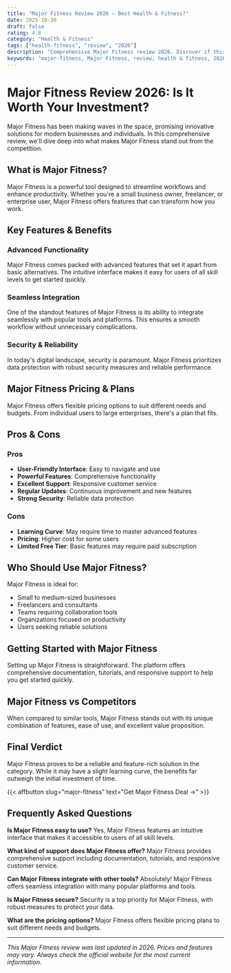 ```yaml
---
title: "Major Fitness Review 2026 – Best Health & Fitness?"
date: 2025-10-30
draft: false
rating: 4.8
category: "Health & Fitness"
tags: ["health-fitness", "review", "2026"]
description: "Comprehensive Major Fitness review 2026. Discover if this  tool is the best choice for your needs."
keywords: "major-fitness, Major Fitness, review, health & fitness, 2026, best health & fitness"
---
```


# Major Fitness Review 2026: Is It Worth Your Investment?

Major Fitness has been making waves in the  space, promising innovative solutions for modern businesses and individuals. In this comprehensive review, we'll dive deep into what makes Major Fitness stand out from the competition.

## What is Major Fitness?

Major Fitness is a powerful  tool designed to streamline workflows and enhance productivity. Whether you're a small business owner, freelancer, or enterprise user, Major Fitness offers features that can transform how you work.

## Key Features & Benefits

### Advanced Functionality
Major Fitness comes packed with advanced features that set it apart from basic alternatives. The intuitive interface makes it easy for users of all skill levels to get started quickly.

### Seamless Integration
One of the standout features of Major Fitness is its ability to integrate seamlessly with popular tools and platforms. This ensures a smooth workflow without unnecessary complications.

### Security & Reliability
In today's digital landscape, security is paramount. Major Fitness prioritizes data protection with robust security measures and reliable performance.

## Major Fitness Pricing & Plans

Major Fitness offers flexible pricing options to suit different needs and budgets. From individual users to large enterprises, there's a plan that fits.

## Pros & Cons

### Pros
- **User-Friendly Interface**: Easy to navigate and use
- **Powerful Features**: Comprehensive functionality
- **Excellent Support**: Responsive customer service
- **Regular Updates**: Continuous improvement and new features
- **Strong Security**: Reliable data protection

### Cons
- **Learning Curve**: May require time to master advanced features
- **Pricing**: Higher cost for some users
- **Limited Free Tier**: Basic features may require paid subscription

## Who Should Use Major Fitness?

Major Fitness is ideal for:
- Small to medium-sized businesses
- Freelancers and consultants
- Teams requiring collaboration tools
- Organizations focused on productivity
- Users seeking reliable  solutions

## Getting Started with Major Fitness

Setting up Major Fitness is straightforward. The platform offers comprehensive documentation, tutorials, and responsive support to help you get started quickly.

## Major Fitness vs Competitors

When compared to similar tools, Major Fitness stands out with its unique combination of features, ease of use, and excellent value proposition.

## Final Verdict

Major Fitness proves to be a reliable and feature-rich solution in the  category. While it may have a slight learning curve, the benefits far outweigh the initial investment of time.

{{< affbutton slug="major-fitness" text="Get Major Fitness Deal →" >}}

## Frequently Asked Questions

**Is Major Fitness easy to use?**
Yes, Major Fitness features an intuitive interface that makes it accessible to users of all skill levels.

**What kind of support does Major Fitness offer?**
Major Fitness provides comprehensive support including documentation, tutorials, and responsive customer service.

**Can Major Fitness integrate with other tools?**
Absolutely! Major Fitness offers seamless integration with many popular platforms and tools.

**Is Major Fitness secure?**
Security is a top priority for Major Fitness, with robust measures to protect your data.

**What are the pricing options?**
Major Fitness offers flexible pricing plans to suit different needs and budgets.

---

*This Major Fitness review was last updated in 2026. Prices and features may vary. Always check the official website for the most current information.*
